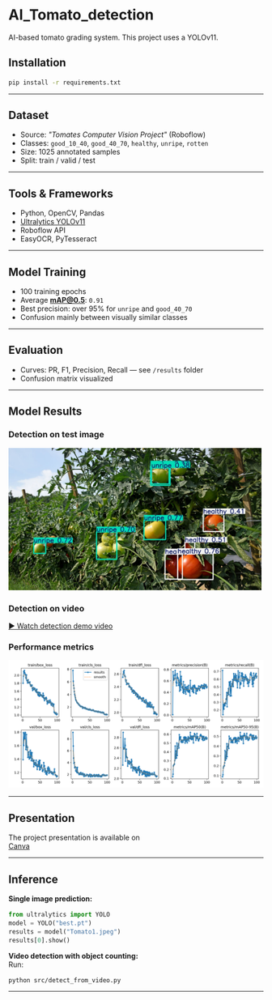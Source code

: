 # AI_Tomato_detection
AI-based tomato grading system.
This project uses a YOLOv11.

## Installation
```bash
pip install -r requirements.txt
```

---

## Dataset
- Source: *"Tomates Computer Vision Project"* (Roboflow)  
- Classes: `good_10_40`, `good_40_70`, `healthy`, `unripe`, `rotten`  
- Size: 1025 annotated samples  
- Split: train / valid / test

---

## Tools & Frameworks
- Python, OpenCV, Pandas
- [Ultralytics YOLOv11](https://github.com/ultralytics/ultralytics)
- Roboflow API
- EasyOCR, PyTesseract

---

## Model Training
- 100 training epochs  
- Average **mAP@0.5**: `0.91`  
- Best precision: over 95% for `unripe` and `good_40_70`  
- Confusion mainly between visually similar classes

---

## Evaluation
- Curves: PR, F1, Precision, Recall — see `/results` folder  
- Confusion matrix visualized

---

## Model Results

### Detection on test image
<img src="media/test_photo_with_boxes.jpg" alt="Tomato detection image" width="500"/>

### Detection on video
[▶ Watch detection demo video](https://github.com/AnyKey-Nick/AI_Tomato_detection/blob/21589e0ef985df450d452139760fc72f92c772c3/media/test_video_with_boxes.mp4)

### Performance metrics
<img src="results/results.png" alt="Model metrics visualization" width="600"/>

---

## Presentation

The project presentation is available on  
[Canva](https://www.canva.com/design/DAGopsSp9Fo/hXp6Wjo_Cd66MePSr-joJA/view)

---

## Inference

**Single image prediction:**
```python
from ultralytics import YOLO
model = YOLO("best.pt")
results = model("Tomato1.jpeg")
results[0].show()
```

**Video detection with object counting:**  
Run:
```bash
python src/detect_from_video.py
```
---



